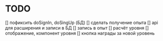 # TODO

[] пофиксить doSignIn, doSingUp (БД)
[] сделать получение опыта
  [] api для расширения и записи в БД
  [] запись в опыт
  [] расчёт уровня
  [] отображение, компонент уровня
  [] кнопка награды за новой уровень
